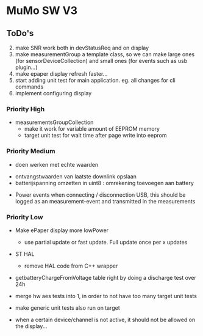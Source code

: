 # MuMo SW V3
## ToDo's

2. make SNR work both in devStatusReq and on display
3. make measurementGroup a template class, so we can make large ones (for sensorDeviceCollection) and small ones (for events such as usb plugin...)
4. make epaper display refresh faster...
5. start adding unit test for main application. eg. all changes for cli commands
6. implement configuring display


### Priority High

* measurementsGroupCollection
  * make it work for variable amount of EEPROM memory
  * target unit test for wait time after page write into eeprom

### Priority Medium
*  doen werken met echte waarden
  - ontvangstwaarden van laatste downlink opslaan
  - batterijspanning omzetten in uint8 : omrekening toevoegen aan battery

* Power events
when connecting / disconnection USB, this should be logged as an measurement-event and transmitted in the measurements


### Priority Low
* Make ePaper display more lowPower
  * use partial update or fast update. Full update once per x updates

* ST HAL
  * remove HAL code from C++ wrapper

* getbatteryChargeFromVoltage table right by doing a discharge test over 24h


* merge hw aes tests into 1, in order to not have too many target unit tests
* make generic unit tests also run on target

* when a certain device/channel is not active, it should not be allowed on the display...